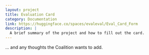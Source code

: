 ```yaml
---
layout: project 
title: Evaluation Card
category: Documentation
link: https://huggingface.co/spaces/evaleval/Eval_Card_Form
description: |
  A brief summary of the project and how to fill out the card.
---
```


... and any thoughts the Coalition wants to add.